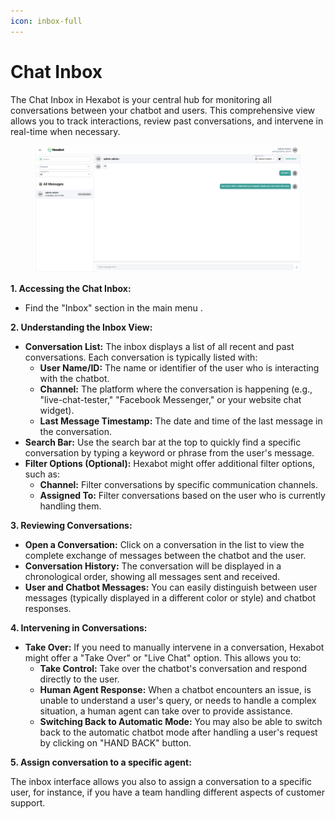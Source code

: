 ```yaml
---
icon: inbox-full
---
```


# Chat Inbox

The Chat Inbox in Hexabot is your central hub for monitoring all conversations between your chatbot and users. This comprehensive view allows you to track interactions, review past conversations, and intervene in real-time when necessary.

<figure><img src="../.gitbook/assets/Untitled.png" alt=""><figcaption></figcaption></figure>

**1. Accessing the Chat Inbox:**

* Find the "Inbox" section in the main menu .

**2. Understanding the Inbox View:**

* **Conversation List:** The inbox displays a list of all recent and past conversations. Each conversation is typically listed with:
  * **User Name/ID:** The name or identifier of the user who is interacting with the chatbot.
  * **Channel:** The platform where the conversation is happening (e.g., "live-chat-tester," "Facebook Messenger," or your website chat widget).
  * **Last Message Timestamp:** The date and time of the last message in the conversation.
* **Search Bar:** Use the search bar at the top to quickly find a specific conversation by typing a keyword or phrase from the user's message.
* **Filter Options (Optional):** Hexabot might offer additional filter options, such as:
  * **Channel:** Filter conversations by specific communication channels.
  * **Assigned To:** Filter conversations based on the user who is currently handling them.

**3. Reviewing Conversations:**

* **Open a Conversation:** Click on a conversation in the list to view the complete exchange of messages between the chatbot and the user.
* **Conversation History:** The conversation will be displayed in a chronological order, showing all messages sent and received.
* **User and Chatbot Messages:** You can easily distinguish between user messages (typically displayed in a different color or style) and chatbot responses.

**4. Intervening in Conversations:**

* **Take Over:** If you need to manually intervene in a conversation, Hexabot might offer a "Take Over" or "Live Chat" option. This allows you to:
  * **Take Control:** Take over the chatbot's conversation and respond directly to the user.
  * **Human Agent Response:** When a chatbot encounters an issue, is unable to understand a user's query, or needs to handle a complex situation, a human agent can take over to provide assistance.
  * **Switching Back to Automatic Mode:** You may also be able to switch back to the automatic chatbot mode after handling a user's request by clicking on "HAND BACK" button.

**5. Assign conversation to a specific agent:**

The inbox interface allows you also to assign a conversation to a specific user, for instance, if you have a team handling different aspects of customer support.
